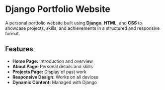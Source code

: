 # Django Portfolio Website

A personal portfolio website built using **Django**, **HTML**, and **CSS** to showcase projects, skills, and achievements in a structured and responsive format.

## Features
- **Home Page:** Introduction and overview
- **About Page:** Personal details and skills
- **Projects Page:** Display of past work
- **Responsive Design:** Works on all devices
- **Dynamic Content:** Managed with Django
